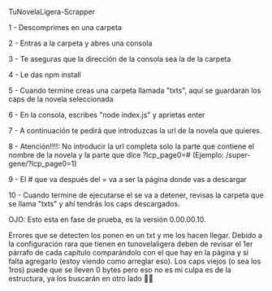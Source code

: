 TuNovelaLigera-Scrapper

1 - Descomprimes en una carpeta

2 - Entras a la carpeta y abres una consola

3 - Te aseguras que la dirección de la consola sea la de la carpeta

4 - Le das npm install

5 - Cuando termine creas una carpeta llamada "txts", aquí se guardaran los caps de la novela seleccionada

6 - En la consola, escribes "node index.js" y aprietas enter

7 - A continuación te pedirá que introduzcas la url de la novela que quieres.

8 - Atención!!!!: No introducir la url completa solo la parte que contiene el nombre de la novela y la parte que dice ?lcp_page0=# 
 (Ejemplo: /super-gene/?lcp_page0=1)

9 - El # que va después del = va a ser la página donde vas a descargar

10 - Cuando termine de ejecutarse el se va a detener, revisas la carpeta que se llama "txts" y ahí tendrás los caps descargados.

OJO: Esto esta en fase de prueba, es la versión 0.00.00.10.

Errores que se detecten los ponen en un txt y me los hacen llegar. Debido a la configuración rara que tienen en tunovelaligera deben de revisar el 1er párrafo de cada capítulo comparándolo con el que hay en la página y si falta agregarlo (estoy viendo como arreglar eso). Los caps viejos (o sea los 1ros) puede que se lleven 0 bytes pero eso no es mi culpa es de la estructura, ya los buscarán en otro lado 🤣😂

